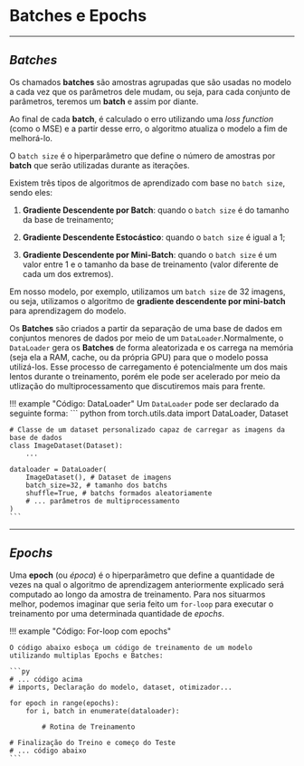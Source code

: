 # **Batches e Epochs**

___
## ***Batches***

Os chamados **batches** são amostras agrupadas que são usadas no modelo a cada vez que os parâmetros dele mudam, ou seja, para cada conjunto de parâmetros, teremos um **batch** e assim por diante.

Ao final de cada **batch**, é calculado o erro utilizando uma *loss function* (como o MSE) e a partir desse erro, o algoritmo atualiza o modelo a fim de melhorá-lo.

O `batch size` é o hiperparâmetro que define o número de amostras por **batch** que serão utilizadas durante as iterações.

Existem três tipos de algoritmos de aprendizado com base no `batch size`, sendo eles:

1. **Gradiente Descendente por Batch**: quando o `batch size` é do tamanho da base de treinamento;

2. **Gradiente Descendente Estocástico**: quando o `batch size` é igual a 1;

3. **Gradiente Descendente por Mini-Batch**: quando o `batch size` é um valor entre 1 e o tamanho da base de treinamento (valor diferente de cada um dos extremos).

Em nosso modelo, por exemplo, utilizamos um `batch size` de 32 imagens, ou seja, utilizamos o algoritmo de **gradiente descendente por mini-batch** para aprendizagem do modelo.

Os **Batches** são criados a partir da separação de uma base de dados em conjuntos menores de dados por meio de um `DataLoader`.Normalmente, o `DataLoader` gera os **Batches** de forma aleatorizada e os carrega na memória (seja ela a RAM, cache, ou da própria GPU) para que o modelo possa utilizá-los. Esse processo de carregamento é potencialmente um dos mais lentos durante o treinamento, porém ele pode ser acelerado por meio da utlização do multiprocessamento que discutiremos mais para frente.

!!! example "Código: DataLoader"
    Um `DataLoader` pode ser declarado da seguinte forma:
    ``` python 
    from torch.utils.data import DataLoader, Dataset

    # Classe de um dataset personalizado capaz de carregar as imagens da base de dados
    class ImageDataset(Dataset):
        ...

    dataloader = DataLoader(
        ImageDataset(), # Dataset de imagens 
        batch_size=32, # tamanho dos batchs
        shuffle=True, # batchs formados aleatoriamente
        # ... parâmetros de multiprocessamento
    )
    ```
___
## ***Epochs***

Uma **epoch** (ou *época*) é o hiperparâmetro que define a quantidade de vezes na qual o algoritmo de aprendizagem anteriormente explicado será computado ao longo da amostra de treinamento. Para nos situarmos melhor, podemos imaginar que seria feito um `for-loop` para executar o treinamento por uma determinada quantidade de *epochs*.

!!! example "Código: For-loop com epochs"

    O código abaixo esboça um código de treinamento de um modelo utilizando multiplas Epochs e Batches:

    ```py
    # ... código acima
    # imports, Declaração do modelo, dataset, otimizador...

    for epoch in range(epochs):
        for i, batch in enumerate(dataloader): 
            
            # Rotina de Treinamento

    # Finalização do Treino e começo do Teste
    # ... código abaixo
    ```